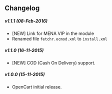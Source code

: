 Changelog
---
##### v1.1.1 (08-Feb-2016)
- [NEW] Link for MENA VIP in the module
- Renamed file `fetchr.ocmod.xml` to `install.xml`

##### v1.1.0 (16-11-2015)
- [NEW] COD (Cash On Delivery) support.

##### v1.0.0 (15-11-2015)
- OpenCart initial release.
